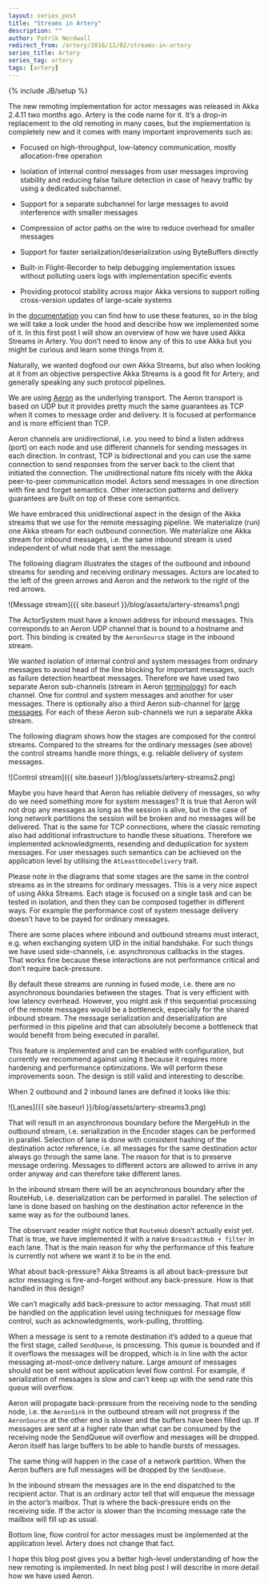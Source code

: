 ```yaml
---
layout: series_post
title: "Streams in Artery"
description: ""
author: Patrik Nordwall
redirect_from: /artery/2016/12/02/streams-in-artery
series_title: Artery
series_tag: artery
tags: [artery]
---
```

{% include JB/setup %}

The new remoting implementation for actor messages was released in Akka 2.4.11 two months ago. Artery is the code name for it. It’s a drop-in replacement to the old remoting in many cases, but the implementation is completely new and it comes with many important improvements such as:

* Focused on high-throughput, low-latency communication, mostly allocation-free operation

* Isolation of internal control messages from user messages improving stability and reducing false failure detection in case of heavy traffic by using a dedicated subchannel.

* Support for a separate subchannel for large messages to avoid interference with smaller messages

* Compression of actor paths on the wire to reduce overhead for smaller messages

* Support for faster serialization/deserialization using ByteBuffers directly

* Built-in Flight-Recorder to help debugging implementation issues without polluting users logs with implementation specific events

* Providing protocol stability across major Akka versions to support rolling cross-version updates of large-scale systems

In the [documentation](http://doc.akka.io/docs/akka/2.4/scala/remoting-artery.html) you can find how to use these features, so in the blog we will take a look under the hood and describe how we implemented some of it. In this first post I will show an overview of how we have used Akka Streams in Artery. You don’t need to know any of this to use Akka but you might be curious and learn some things from it.

Naturally, we wanted dogfood our own Akka Streams, but also when looking at it from an objective perspective Akka Streams is a good fit for Artery, and generally speaking any such protocol pipelines.

We are using [Aeron](https://github.com/real-logic/Aeron) as the underlying transport. The Aeron transport is based on UDP but it provides pretty much the same guarantees as TCP when it comes to message order and delivery. It is focused at performance and is more efficient than TCP.

Aeron channels are unidirectional, i.e. you need to bind a listen address (port) on each node and use different channels for sending messages in each direction. In contrast, TCP is bidirectional and you can use the same connection to send responses from the server back to the client that initiated the connection. The unidirectional nature fits nicely with the Akka peer-to-peer communication model. Actors send messages in one direction with fire and forget semantics. Other interaction patterns and delivery guarantees are built on top of these core semantics.

We have embraced this unidirectional aspect in the design of the Akka streams that we use for the remote messaging pipeline. We materialize (run) one Akka stream for each outbound connection. We materialize one Akka stream for inbound messages, i.e. the same inbound stream is used independent of what node that sent the message.

The following diagram illustrates the stages of the outbound and inbound streams for sending and receiving ordinary messages. Actors are located to the left of the green arrows and Aeron and the network to the right of the red arrows.

![Message stream]({{ site.baseurl }}/blog/assets/artery-streams1.png)

The ActorSystem must have a known address for inbound messages. This corresponds to an Aeron UDP channel that is bound to a hostname and port. This binding is created by the `AeronSource` stage in the inbound stream.

We wanted isolation of internal control and system messages from ordinary messages to avoid head of the line blocking for important messages, such as failure detection heartbeat messages. Therefore we have used two separate Aeron sub-channels (stream in Aeron [terminology](https://github.com/real-logic/Aeron/wiki/Protocol-Specification#terminology)) for each channel. One for control and system messages and another for user messages. There is optionally also a third Aeron sub-channel for [large messages](http://doc.akka.io/docs/akka/2.4/scala/remoting-artery.html#Dedicated_subchannel_for_large_messages). For each of these Aeron sub-channels we run a separate Akka stream.

The following diagram shows how the stages are composed for the control streams. Compared to the streams for the ordinary messages (see above) the control streams handle more things, e.g. reliable delivery of system messages. 

![Control stream]({{ site.baseurl }}/blog/assets/artery-streams2.png)

Maybe you have heard that Aeron has reliable delivery of messages, so why do we need something more for system messages? It is true that Aeron will not drop any messages as long as the session is alive, but in the case of long network partitions the session will be broken and no messages will be delivered. That is the same for TCP connections, where the classic remoting also had additional infrastructure to handle these situations. Therefore we implemented acknowledgments, resending and deduplication for system messages. For user messages such semantics can be achieved on the application level by utilising the `AtLeastOnceDelivery` trait.

Please note in the diagrams that some stages are the same in the control streams as in the streams for ordinary messages. This is a very nice aspect of using Akka Streams. Each stage is focused on a single task and can be tested in isolation, and then they can be composed together in different ways. For example the performance cost of system message delivery doesn’t have to be payed for ordinary messages.

There are some places where inbound and outbound streams must interact, e.g. when exchanging system UID in the initial handshake. For such things we have used side-channels, i.e. asynchronous callbacks in the stages. That works fine because these interactions are not performance critical and don’t require back-pressure.

By default these streams are running in fused mode, i.e. there are no asynchronous boundaries between the stages. That is very efficient with low latency overhead. However, you might ask if this sequential processing of the remote messages would be a bottleneck, especially for the shared inbound stream. The message serialization and deserialization are performed in this pipeline and that can absolutely become a bottleneck that would benefit from being executed in parallel. 

This feature is implemented and can be enabled with configuration, but currently we recommend against using it because it requires more hardening and performance optimizations. We will perform these improvements soon. The design is still valid and interesting to describe.

When 2 outbound and 2 inbound lanes are defined it looks like this:

![Lanes]({{ site.baseurl }}/blog/assets/artery-streams3.png)

That will result in an asynchronous boundary before the MergeHub in the outbound stream, i.e. serialization in the Encoder stages can be performed in parallel. Selection of lane is done with consistent hashing of the destination actor reference, i.e. all messages for the same destination actor always go through the same lane. The reason for that is to preserve message ordering. Messages to different actors are allowed to arrive in any order anyway and can therefore take different lanes.

In the inbound stream there will be an asynchronous boundary after the RouteHub, i.e. deserialization can be performed in parallel. The selection of lane is done based on hashing on the destination actor reference in the same way as for the outbound lanes.

The observant reader might notice that `RouteHub` doesn’t actually exist yet. That is true, we have implemented it with a naive `BroadcastHub + filter` in each lane. That is the main reason for why the performance of this feature is currently not where we want it to be in the end.

What about back-pressure? Akka Streams is all about back-pressure but actor messaging is fire-and-forget without any back-pressure. How is that handled in this design?

We can’t magically add back-pressure to actor messaging. That must still be handled on the application level using techniques for message flow control, such as acknowledgments, work-pulling, throttling.

When a message is sent to a remote destination it’s added to a queue that the first stage, called `SendQueue`, is processing. This queue is bounded and if it overflows the messages will be dropped, which is in line with the actor messaging at-most-once delivery nature. Large amount of messages should not be sent without application level flow control. For example, if serialization of messages is slow and can’t keep up with the send rate this queue will overflow.

Aeron will propagate back-pressure from the receiving node to the sending node, i.e. the `AeronSink` in the outbound stream will not progress if the `AeronSource` at the other end is slower and the buffers have been filled up. If messages are sent at a higher rate than what can be consumed by the receiving node the SendQueue will overflow and messages will be dropped. Aeron itself has large buffers to be able to handle bursts of messages.

The same thing will happen in the case of a network partition. When the Aeron buffers are full messages will be dropped by the `SendQueue`.

In the inbound stream the messages are in the end dispatched to the recipient actor. That is an ordinary actor tell that will enqueue the message in the actor’s mailbox. That is where the back-pressure ends on the receiving side. If the actor is slower than the incoming message rate the mailbox will fill up as usual.

Bottom line, flow control for actor messages must be implemented at the application level. Artery does not change that fact.

I hope this blog post gives you a better high-level understanding of how the new remoting is implemented. In next blog post I will describe in more detail how we have used Aeron.


